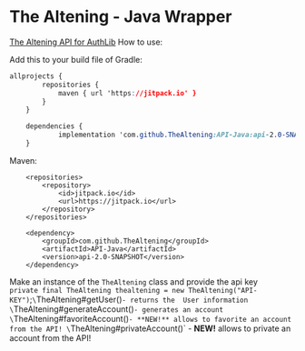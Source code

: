 # The Altening - Java Wrapper
[The Altening API for AuthLib](https://github.com/TheAltening/API-Java-AuthLib) 
How to use:

Add this to your build file of
Gradle:
```css
allprojects {
		repositories {
			maven { url 'https://jitpack.io' }
		}
	}
```

```css
	dependencies {
	        implementation 'com.github.TheAltening:API-Java:api-2.0-SNAPSHOT'
	}
```
Maven:
```markup
	<repositories>
		<repository>
		    <id>jitpack.io</id>
		    <url>https://jitpack.io</url>
		</repository>
	</repositories>
```
```markup
	<dependency>
	    <groupId>com.github.TheAltening</groupId>
	    <artifactId>API-Java</artifactId>
	    <version>api-2.0-SNAPSHOT</version>
	</dependency>
```
Make an instance of the `TheAltening` class and provide the api key
\
`private final TheAltening thealtening = new TheAltening("API-KEY")`;`
\
`TheAltening#getUser()` - returns the  User information
\
`TheAltening#generateAccount()` - generates an account
\
`TheAltening#favoriteAccount()` - **NEW!** allows to favorite an account from the API!
\
`TheAltening#privateAccount()` - **NEW!** allows to private an account from the API!

